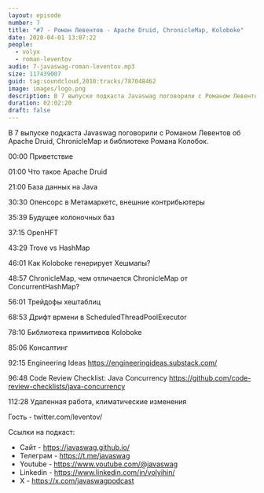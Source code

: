 ```yaml
---
layout: episode
number: 7
title: "#7 - Роман Левентов - Apache Druid, ChronicleMap, Koloboke"
date: 2020-04-01 13:07:22
people:
  - volyx
  - roman-leventov
audio: 7-javaswag-roman-leventov.mp3
size: 117439007 
guid: tag:soundcloud,2010:tracks/787048462
image: images/logo.png
description: В 7 выпуске подкаста Javaswag поговорили с Романом Левентов об Apache Druid, ChronicleMap и библиотеке Романа Колобок.
duration: 02:02:20
draft: false
---
```


В 7 выпуске подкаста Javaswag поговорили с Романом Левентов об Apache Druid, ChronicleMap и библиотеке Романа Колобок.


00:00 Приветствие

01:00 Что такое Apache Druid

21:00 База данных на Java

30:30 Опенсорс в Метамаркетс, внешние контрибьютеры

35:39 Будущее колоночных баз

37:15 OpenHFT

43:29 Trove vs HashMap

46:01 Как Koloboke генерирует Хешмапы?

48:57 ChronicleMap, чем отличается ChronicleMap от ConcurrentHashMap?

56:01 Трейдофы хештаблиц

68:53 Дрифт врмени в ScheduledThreadPoolExecutor

78:10 Библиотека примитивов Koloboke

85:06 Консалтинг

92:15 Engineering Ideas https://engineeringideas.substack.com/

96:48 Code Review Checklist: Java Concurrency https://github.com/code-review-checklists/java-concurrency

112:28 Удаленная работа, климатические изменения



Гость - twitter.com/leventov/


Ссылки на подкаст:

* Сайт -  https://javaswag.github.io/
* Телеграм - https://t.me/javaswag
* Youtube - https://www.youtube.com/@javaswag
* Linkedin - https://www.linkedin.com/in/volyihin/
* X - https://x.com/javaswagpodcast